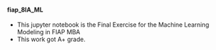#### fiap_8IA_ML
* This jupyter notebook is the Final Exercise for the Machine Learning Modeling in FIAP MBA
* This work got A+ grade.
